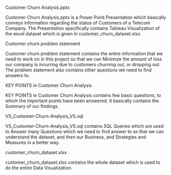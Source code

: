 Customer Churn Analysis.pptx 

Customer Churn Analysis.pptx is a Power Point Presentation which basically conveys information regarding the status of Customers of a Telecom Company.
The Presentation specifically contains Tableau Visualization of the excel dataset which is given in customer_churn_dataset.xlsx. 

Customer churn problem statement

Customer churn problem statement contains the entire information that we need to work on in this project so that we can Minimize the amount of loss our company is incurring due to customers churning out, or dropping out.
The problem statement also contains other questions we need to find answers to.

KEY POINTS in Customer Churn Analysis

KEY POINTS in Customer Churn Analysis contains few basic questions, to which the important points have been answered. It basically contains the Summary of our findings. 

VS_Customer-Churn-Analysis_VS.sql

VS_Customer-Churn-Analysis_VS.sql contains SQL Queries which are used to Answer many Questions which we need to find answer to so that we can understand the dataset, and then our Business, and Strategies and Measures
in a better way.

customer_churn_dataset.xlsx 

customer_churn_dataset.xlsx contains the whole dataset which is used to do the entire Data Visualization.


